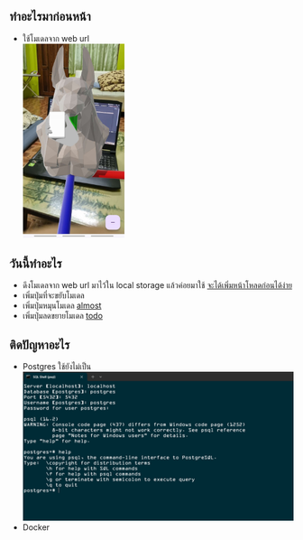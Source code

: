 ## ทำอะไรมาก่อนหน้า
- ใช้โมเดลจาก web url
    <br>
    <img src="./Screenshot_20240419_173711.jpg" width="180"/>

## วันนี้ทำอะไร
- ดึงโมเดลจาก web url มาไว้ใน local storage แล้วค่อยมาใช้
    <u>จะได้เพิ่มหน้าโหลดก่อนได้ง่าย</u>
- เพิ่มปุ่มที่จะขยับโมเดล
- เพิ่มปุ่มหมุนโมเดล <u>almost</u>
- เพิ่มปุ่มลดขยายโมเดล <u>todo</u>


## ติดปัญหาอะไร
- Postgres ใช้ยังไม่เป็น
    <br>
    <img src="./image.png" width="720">
- Docker